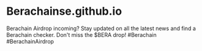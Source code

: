 # Berachainse.github.io
Berachain Airdrop incoming? Stay updated on all the latest news and find a Berachain checker.  Don't miss the $BERA drop! #Berachain #BerachainAirdrop
